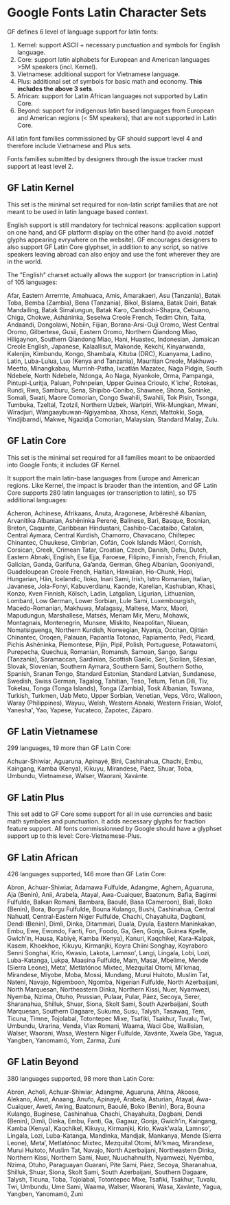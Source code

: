 Google Fonts Latin Character Sets
==================================

GF defines 6 level of language support for latin fonts:

1. Kernel: support ASCII + necessary punctuation and symbols for English language.
2. Core: support latin alphabets for European and American languages >5M speakers (incl. Kernel).
3. Vietnamese: additional support for Vietnamese language.
4. Plus: additional set of symbols for basic math and economy. **This includes the above 3 sets**.
5. African: support for Latin African languages not supported by Latin Core.
6. Beyond: support for indigenous latin based languages from European and American regions (< 5M speakers), that are not supported in Latin Core.

All latin font families commissioned by GF should support level 4 and therefore include Vietnamese and Plus sets.

Fonts families submitted by designers through the issue tracker must support at least level 2.

GF Latin Kernel
---------------
This set is the minimal set required for non-latin script families that are not meant to be used in latin language based context. 

English support is still mandatory for technical reasons: application support on one hand, and GF platform display on the other hand (to avoid .notdef glyphs appearing evrywhere on the website). GF encourages designers to also support GF Latin Core glyphset, in addition to any script, so native speakers leaving abroad can also enjoy and use the font wherever they are in the world. 

The "English" charset actually allows the support (or transcription in Latin) of 105 languages:

Afar, Eastern Arrernte, Amahuaca, Amis, Amarakaeri, Asu (Tanzania), Batak Toba, Bemba (Zambia), Bena (Tanzania), Bikol, Bislama, Batak Dairi, Batak Mandailing, Batak Simalungun, Batak Karo, Candoshi-Shapra, Cebuano, Chiga, Chokwe, Asháninka, Seselwa Creole French, Tedim Chin, Taita, Andaandi, Dongolawi, Nobiin, Fijian, Borana-Arsi-Guji Oromo, West Central Oromo, Gilbertese, Gusii, Eastern Oromo, Northern Qiandong Miao, Hiligaynon, Southern Qiandong Miao, Hani, Huastec, Indonesian, Jamaican Creole English, Japanese, Kalaallisut, Makonde, Kekchí, Kinyarwanda, Kalenjin, Kimbundu, Kongo, Shambala, Kituba (DRC), Kuanyama, Ladino, Latin, Luba-Lulua, Luo (Kenya and Tanzania), Mauritian Creole, Makhuwa-Meetto, Minangkabau, Murrinh-Patha, Ixcatlán Mazatec, Naga Pidgin, South Ndebele, North Ndebele, Ndonga, Ao Naga, Nyankole, Orma, Pampanga, Pintupi-Luritja, Paluan, Pohnpeian, Upper Guinea Crioulo, K'iche', Rotokas, Rundi, Rwa, Samburu, Sena, Shipibo-Conibo, Shawnee, Shona, Soninke, Somali, Swati, Maore Comorian, Congo Swahili, Swahili, Tok Pisin, Tsonga, Tumbuka, Tzeltal, Tzotzil, Northern Uzbek, Warlpiri, Wik-Mungkan, Mwani, Wiradjuri, Wangaaybuwan-Ngiyambaa, Xhosa, Kenzi, Mattokki, Soga, Yindjibarndi, Makwe, Ngazidja Comorian, Malaysian, Standard Malay, Zulu.

GF Latin Core
---------------
This set is the minimal set required for all families meant to be onbaorded into Google Fonts; it includes GF Kernel.

It support the main latin-base languages from Europe and American regions. Like Kernel, the impact is braoder than the intention, and GF Latin Core supports 280 latin languages (or transcription to latin), so 175 additional languages: 

Acheron, Achinese, Afrikaans, Anuta, Aragonese, Arbëreshë Albanian, Arvanitika Albanian, Ashéninka Perené, Balinese, Bari, Basque, Bosnian, Breton, Caquinte, Caribbean Hindustani, Cashibo-Cacataibo, Catalan, Central Aymara, Central Kurdish, Chamorro, Chavacano, Chiltepec Chinantec, Chuukese, Cimbrian, Cofán, Cook Islands Māori, Cornish, Corsican, Creek, Crimean Tatar, Croatian, Czech, Danish, Dehu, Dutch, Eastern Abnaki, English, Ese Ejja, Faroese, Filipino, Finnish, French, Friulian, Galician, Ganda, Garifuna, Ga’anda, German, Gheg Albanian, Gooniyandi, Guadeloupean Creole French, Haitian, Hawaiian, Ho-Chunk, Hopi, Hungarian, Hän, Icelandic, Iloko, Inari Sami, Irish, Istro Romanian, Italian, Javanese, Jola-Fonyi, Kabuverdianu, Kaonde, Karelian, Kashubian, Khasi, Konzo, Kven Finnish, Kölsch, Ladin, Latgalian, Ligurian, Lithuanian, Lombard, Low German, Lower Sorbian, Lule Sami, Luxembourgish, Macedo-Romanian, Makhuwa, Malagasy, Maltese, Manx, Maori, Mapudungun, Marshallese, Matsés, Meriam Mir, Meru, Mohawk, Montagnais, Montenegrin, Munsee, Mískito, Neapolitan, Niuean, Nomatsiguenga, Northern Kurdish, Norwegian, Nyanja, Occitan, Ojitlán Chinantec, Oroqen, Palauan, Papantla Totonac, Papiamento, Pedi, Picard, Pichis Ashéninka, Piemontese, Pijin, Pipil, Polish, Portuguese, Potawatomi, Purepecha, Quechua, Romanian, Romansh, Samoan, Sango, Sangu (Tanzania), Saramaccan, Sardinian, Scottish Gaelic, Seri, Sicilian, Silesian, Slovak, Slovenian, Southern Aymara, Southern Sami, Southern Sotho, Spanish, Sranan Tongo, Standard Estonian, Standard Latvian, Sundanese, Swedish, Swiss German, Tagalog, Tahitian, Teso, Tetum, Tetun Dili, Tiv, Tokelau, Tonga (Tonga Islands), Tonga (Zambia), Tosk Albanian, Tswana, Turkish, Turkmen, Uab Meto, Upper Sorbian, Venetian, Veps, Võro, Walloon, Waray (Philippines), Wayuu, Welsh, Western Abnaki, Western Frisian, Wolof, Yanesha', Yao, Yapese, Yucateco, Zapotec, Záparo.

GF Latin Vietnamese
-------------------
299 languages, 19 more than GF Latin Core:

Achuar-Shiwiar, Aguaruna, Apinayé, Bini, Cashinahua, Chachi, Embu, Kaingang, Kamba (Kenya), Kikuyu, Mirandese, Páez, Shuar, Toba, Umbundu, Vietnamese, Walser, Waorani, Xavánte.

GF Latin Plus
-------------
This set add to GF Core some support for all in use currencies and basic math symboles and punctuation. It adds necessary glyphs for fraction feature support. All fonts commissionned by Google should have a glyphset support up to this level: Core-Vietnamese-Plus.

GF Latin African
----------------

426 languages supported, 146 more than GF Latin Core:

Abron, Achuar-Shiwiar, Adamawa Fulfulde, Adangme, Aghem, Aguaruna, Aja (Benin), Anii, Arabela, Atayal, Awa-Cuaiquer, Baatonum, Bafia, Bagirmi Fulfulde, Balkan Romani, Bambara, Baoulé, Basa (Cameroon), Biali, Boko (Benin), Bora, Borgu Fulfulde, Bouna Kulango, Bushi, Cashinahua, Central Nahuatl, Central-Eastern Niger Fulfulde, Chachi, Chayahuita, Dagbani, Dendi (Benin), Dimli, Dinka, Ditammari, Duala, Dyula, Eastern Maninkakan, Embu, Ewe, Ewondo, Fanti, Fon, Foodo, Ga, Gen, Gonja, Guinea Kpelle, Gwichʼin, Hausa, Kabiyè, Kamba (Kenya), Kanuri, Kaqchikel, Kara-Kalpak, Kasem, Khoekhoe, Kikuyu, Kirmanjki, Koyra Chiini Songhay, Koyraboro Senni Songhai, Krio, Kwasio, Lakota, Lamnso', Langi, Lingala, Lobi, Lozi, Luba-Katanga, Lukpa, Maasina Fulfulde, Mam, Masai, Mbelime, Mende (Sierra Leone), Meta’, Metlatónoc Mixtec, Mezquital Otomi, Mi'kmaq, Mirandese, Miyobe, Moba, Mossi, Mundang, Murui Huitoto, Muslim Tat, Nateni, Navajo, Ngiemboon, Ngomba, Nigerian Fulfulde, North Azerbaijani, North Marquesan, Northeastern Dinka, Northern Kissi, Nuer, Nyamwezi, Nyemba, Nzima, Otuho, Prussian, Pulaar, Pular, Páez, Secoya, Serer, Sharanahua, Shilluk, Shuar, Siona, Skolt Sami, South Azerbaijani, South Marquesan, Southern Dagaare, Sukuma, Susu, Talysh, Tasawaq, Tem, Ticuna, Timne, Tojolabal, Totontepec Mixe, Tsafiki, Tsakhur, Tuvalu, Twi, Umbundu, Urarina, Venda, Vlax Romani, Waama, Waci Gbe, Wallisian, Walser, Waorani, Wasa, Western Niger Fulfulde, Xavánte, Xwela Gbe, Yagua, Yangben, Yanomamö, Yom, Zarma, Zuni


GF Latin Beyond
---------------
380 languages supported, 98 more than Latin Core:

Abron, Acholi, Achuar-Shiwiar, Adangme, Aguaruna, Ahtna, Akoose, Alekano, Aleut, Anaang, Anufo, Apinayé, Arabela, Asturian, Atayal, Awa-Cuaiquer, Awetí, Awing, Baatonum, Baoulé, Boko (Benin), Bora, Bouna Kulango, Buginese, Cashinahua, Chachi, Chayahuita, Dagbani, Dendi (Benin), Dimli, Dinka, Embu, Fanti, Ga, Gagauz, Gonja, Gwichʼin, Kaingang, Kamba (Kenya), Kaqchikel, Kikuyu, Kirmanjki, Krio, Kwak’wala, Lamnso', Lingala, Lozi, Luba-Katanga, Mandinka, Mandjak, Mankanya, Mende (Sierra Leone), Meta’, Metlatónoc Mixtec, Mezquital Otomi, Mi'kmaq, Mirandese, Murui Huitoto, Muslim Tat, Navajo, North Azerbaijani, Northeastern Dinka, Northern Kissi, Northern Sami, Nuer, Nuuchahnulth, Nyamwezi, Nyemba, Nzima, Otuho, Paraguayan Guaraní, Pite Sami, Páez, Secoya, Sharanahua, Shilluk, Shuar, Siona, Skolt Sami, South Azerbaijani, Southern Dagaare, Talysh, Ticuna, Toba, Tojolabal, Totontepec Mixe, Tsafiki, Tsakhur, Tuvalu, Twi, Umbundu, Ume Sami, Waama, Walser, Waorani, Wasa, Xavánte, Yagua, Yangben, Yanomamö, Zuni
